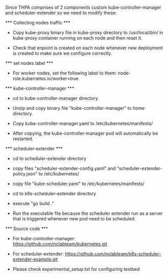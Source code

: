 Since THPA comprises of 2 components custom kube-controller-manager and scheduler-extender so 
we need to modify these:

*** Collecting nodes traffic ***

- Copy kube-proxy binary file in kube-proxy directory to /usr/local/bin/ in  kube-proxy container running on each node and then reset it.

- Check that enpoint is created on each node whenever new deployment is created to make sure we configure correctly.

*** set nodes label ***

- For worker nodes, set the following label to them: node-role.kubernetes.io/worker=true

*** kube-controller-manager ***

- cd to kube-controller-manager directory.

- Unzip and copy binary file "kube-controller-manager" to home directory.

- Copy kube-controller-manager.yaml to /etc/kubernetes/manifests/

- After copying, the kube-controller-manager pod will automatically be restarted.

*** scheduler-extender *** 

- cd to scheduler-extender directory

- copy files "scheduler-extender-config.yaml" and "scheduler-extender-policy.json" to /etc/kubernetes/

- copy file "kube-scheduler.yaml" to /etc/kubernetes/manifests/

- cd to k8s-scheduler-extender directory

- execute "go build ."

- Run the executable file because the scheduler extender run as a server that is triggered whenever new pod need to be scheduled.

*** Source code ***

- For kube-controller-manager: https://github.com/nclabteam/kubernetes.git 

- For scheduler-extender: https://github.com/nclabteam/k8s-scheduler-extender-example.git

- Please check experimental_setup.txt for configuring testbed
